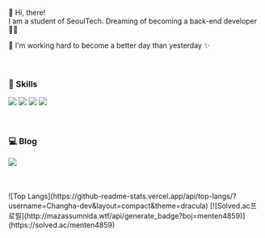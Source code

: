👋 Hi, there!   
I am a student of SeoulTech. Dreaming of becoming a back-end developer 🧑‍💻   

🚀 I'm working hard to become a better day than yesterday ✨ 
<br/>
<br/>
<br/>
### 💪 Skills     
<img src="https://img.shields.io/badge/Python-3776AB?style=for-the-badge&logo=Python&logoColor=white"> <img src="https://img.shields.io/badge/JAVA-DD6620?style=for-the-badge&logo=JAVA&logoColor=white"> <img src="https://img.shields.io/badge/SPRING-6DB33F?style=for-the-badge&logo=SPRING&logoColor=white"> <img src="https://img.shields.io/badge/ANDROID-3DDC84?style=for-the-badge&logo=ANDROID&logoColor=white">
<br/>
<br/>
<br/>
### 💻 Blog
<a href="https://changha-dev.tistory.com/" target="_blank">
<img src="https://img.shields.io/badge/TISTORY-000000?style=for-the-badge&logo=TISTORY&logoColor=white"></a>             
<br/>
<br/>
<br/>
<br/>
![Top Langs](https://github-readme-stats.vercel.app/api/top-langs/?username=Changha-dev&layout=compact&theme=dracula) 
[![Solved.ac프로필](http://mazassumnida.wtf/api/generate_badge?boj=menten4859)](https://solved.ac/menten4859)


